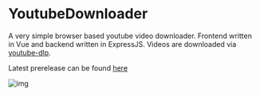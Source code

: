 ﻿# YoutubeDownloader

A very simple browser based youtube video downloader. Frontend written in Vue and backend written in ExpressJS. Videos are downloaded via [youtube-dlp](https://github.com/yt-dlp/yt-dlp).

Latest prerelease can be found [here](https://github.com/TheBozzz34/YoutubeDownloader/releases/tag/1.0)

![img](https://cdn.upload.systems/uploads/zUn9gUlj.png)
